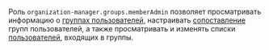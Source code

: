 Роль `organization-manager.groups.memberAdmin` позволяет просматривать информацию о [группах пользователей](../../../organization/concepts/groups.md), настраивать [сопоставление](../../../organization/concepts/add-federation.md#group-mapping) групп пользователей, а также просматривать и изменять списки [пользователей](../../../overview/roles-and-resources.md#users), входящих в группы.
